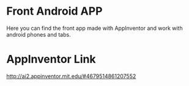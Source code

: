  
# Front Android APP

Here you can find the front app made with AppInventor and work with android phones and tabs.

# AppInventor Link

http://ai2.appinventor.mit.edu/#4679514861207552



